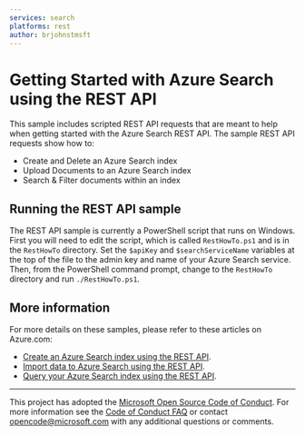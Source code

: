 ```yaml
---
services: search
platforms: rest
author: brjohnstmsft
---
```


# Getting Started with Azure Search using the REST API

This sample includes scripted REST API requests that are meant to help when getting started with the Azure Search REST API. The sample REST API requests show how to:

* Create and Delete an Azure Search index
* Upload Documents to an Azure Search index
* Search & Filter documents within an index

## Running the REST API sample

The REST API sample is currently a PowerShell script that runs on Windows. First you will need to edit the script, which is called `RestHowTo.ps1` and is in the `RestHowTo` directory. Set the `$apiKey` and `$searchServiceName` variables at the top of the file to the admin key and name of your Azure Search service. Then, from the PowerShell command prompt, change to the `RestHowTo` directory and run `./RestHowTo.ps1`.

## More information

For more details on these samples, please refer to these articles on Azure.com:

  - [Create an Azure Search index using the REST API](https://azure.microsoft.com/documentation/articles/search-create-index-rest-api/).
  - [Import data to Azure Search using the REST API](https://azure.microsoft.com/documentation/articles/search-import-data-rest-api/).
  - [Query your Azure Search index using the REST API](https://azure.microsoft.com/documentation/articles/search-query-rest-api/).

---

This project has adopted the [Microsoft Open Source Code of Conduct](https://opensource.microsoft.com/codeofconduct/). For more information see the [Code of Conduct FAQ](https://opensource.microsoft.com/codeofconduct/faq/) or contact [opencode@microsoft.com](mailto:opencode@microsoft.com) with any additional questions or comments.





